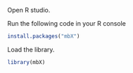 
Open R studio.


Run the following code in your R console

```r
install.packages("mbX")
```
Load the library.

```r
library(mbX)
```


